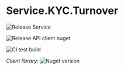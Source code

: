 # Service.KYC.Turnover

![Release Service](https://github.com/MyJetWallet/Service.KYC.Turnover/workflows/Release%20Service/badge.svg)

![Release API client nuget](https://github.com/MyJetWallet/Service.KYC.Turnover/workflows/Release%20API%20client%20nuget/badge.svg)

![CI test build](https://github.com/MyJetWallet/Service.KYC.Turnover/workflows/CI%20test%20build/badge.svg)

*Client library:* ![Nuget version](https://img.shields.io/nuget/v/MyJetWallet.Service.KYC.Turnover.Client?label=MyJetWallet.Service.KYC.Turnover.Client&style=social)

